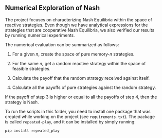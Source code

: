 ## Numerical Exploration of Nash

The project focuses on characterizing Nash Equilibria within the space of
reactive strategies. Even though we have analytical expressions for the
strategies that are cooperative Nash Equilibria, we also verified our results by
running numerical experiments.

The numerical evaluation can be summarized as follows:

1. For a given $n$, create the space of pure memory-$n$ strategies.

2. For the same $n$, get a random reactive strategy within the space of
   feasible strategies.

3. Calculate the payoff that the random strategy received against itself.

4. Calculate all the payoffs of pure strategies against the random strategy.

If the payoff of step 3 is higher or equal to all the payoffs of step 4, then
the strategy is Nash.

To run the scripts in this folder, you need to install one package that was
created while working on the project (see `requirements.txt`). The package is
called `repeated-play`, and it can be installed by simply running:

```
pip install repeated_play
```